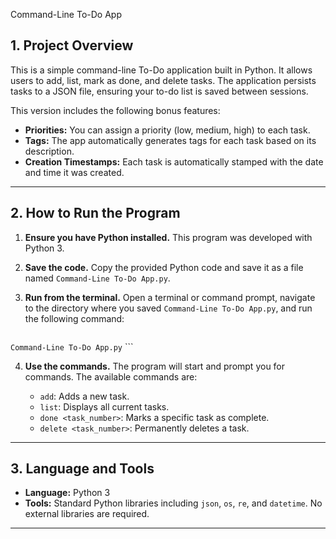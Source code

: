 Command-Line To-Do App

## 1\. Project Overview


This is a simple command-line To-Do application built in Python. It allows users to add, list, mark as done, and delete tasks. The application persists tasks to a JSON file, ensuring your to-do list is saved between sessions.

This version includes the following bonus features:
* **Priorities:** You can assign a priority (low, medium, high) to each task.
* **Tags:** The app automatically generates tags for each task based on its description.
* **Creation Timestamps:** Each task is automatically stamped with the date and time it was created.


-----

## 2\. How to Run the Program

1.  **Ensure you have Python installed.** This program was developed with Python 3.

2.  **Save the code.** Copy the provided Python code and save it as a file named `Command-Line To-Do App.py`.

3.  **Run from the terminal.** Open a terminal or command prompt, navigate to the directory where you saved `Command-Line To-Do App.py`, and run the following command:

    ```bash
  ``` Command-Line To-Do App.py ```
    ```

4.  **Use the commands.** The program will start and prompt you for commands. The available commands are:

      * `add`: Adds a new task.
      * `list`: Displays all current tasks.
      * `done <task_number>`: Marks a specific task as complete.
      * `delete <task_number>`: Permanently deletes a task.

-----

## 3\. Language and Tools

  * **Language:** Python 3
  * **Tools:** Standard Python libraries including `json`, `os`, `re`, and `datetime`. No external libraries are required.

-----


